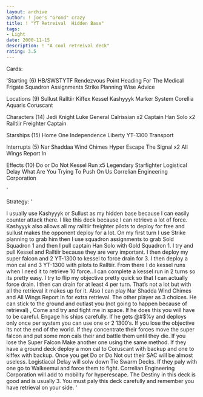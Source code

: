 ```yaml
---
layout: archive
author: ! joe's "Grond" crazy
title: ! "YT Retreival  Hidden Base"
tags:
- Light
date: 2000-11-15
description: ! "A cool retreival deck"
rating: 3.5
---
```

Cards: 

'Starting (6)
HB/SWSTYTF
Rendezvous Point
Heading For The Medical Frigate
Squadron Assignments
Strike Planning
Wise Advice

Locations (9)
Sullust
Ralltiir
Kiffex
Kessel
Kashyyyk
Marker System
Corellia
Aquaris
Coruscant

Characters (14)
Jedi Knight Luke
General Calrissian x2
Captain Han Solo x2
Ralltiir Freighter Captain

Starships (15)
Home One
Independence
Liberty
YT-1300 Transport

Interrupts (5)
Nar Shaddaa Wind Chimes
Hyper Escape
The Signal x2
All Wings Report In

Effects (10)
Do or Do Not
Kessel Run x5
Legendary Starfighter
Logistical Delay
What Are You Trying To Push On Us
Correlian Engineering Corporation






'

Strategy: '

I usually use Kashyyyk or Sullust as my hidden base because I can easily counter attack there.  I like this deck because I can retrieve a lot of force.  Kashyyyk also allows all my ralltiir freighter pilots to deploy for free and sullust  makes the opponent deploy for a lot.  On my first turn I use Strike planning to grab him then I use squadron assignments to grab Sold Squadron 1 and then I pull captain Han Solo with Gold Squadron 1.  I try and pull Kessel and	Ralltiir because they are very important.  I then deploy my super falcon and 2 YT-1300 to kessel to force drain for 3.	I then deploy a mon cal and 3 YT-1300 with pilots to Ralltiir.	From there I do kessel runs when I need it to retrieve 10 force..  I can complete a kessel run in 2 turns so its pretty easy.  I try to flip my objective pretty quick so that I can actually force drain.  I then can drain for at least 4 per turn. That’s not a lot but with all the retrieval it makes up for it.  Also I can play Nar Shadda Wind Chimes and All Wings Report In for extra retrieval.  The other player as 3 choices.  He can stick to the ground and outlast you (not going to happen because of retrieval) , Come and try and fight me in space.  If he does this you will have to be careful.   Engage his ships carefully.  If he gets @#$%y and deploys only once per system  you can use one or 2 1300’s.  If you lose the objective its not the end of the world.  If they concentrate their forces move the super falcon and put some mon cals their and battle them until they die.  If you lose the Super Falcon Make another one using the same method.  If they have a ground deck deploy a mon cal to Coruscant with backup and one to kiffex with backup.  Once you get Do or Do Not out their SAC will be almost useless.  Logistiacal Delay will solw down Tie Swarm Decks.  If they paly with one go to Walkeemui and force them to fight.  Correlian Engineering Corporation will add to mobility for hyperescape.  The Destiny in this deck is good and is usually 3.  You must paly this deck carefully and remember you have retrieval on your side. '